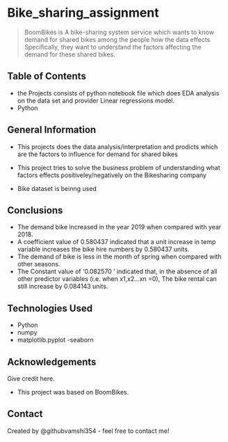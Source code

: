 # Bike_sharing_assignment

> BoomBikes is A bike-sharing system  service which wants to know demand for shared bikes among the people how the data effects  Specifically, they want to understand the factors affecting the demand for these shared bikes.

## Table of Contents
* the Projects consists of python notebook file which does EDA analysis on the data set and provider Linear regressions model.
* Python

## General Information

- This projects does the data analysis/interpretation and prodicts which are the factors to influence for demand for shared bikes 

- This project tries to solve the business problem of understanding what factors effects positiveley/negatively on the Bikesharing company
- Bike dataset is beinng used 

## Conclusions

-  The demand bike increased in the year 2019 when compared with year 2018.
- A coefficient value of 0.580437 indicated that a unit increase in temp variable increases the bike hire numbers by 0.580437 units.
- The demand of bike is less in the month of spring when compared with other seasons.
- The Constant value of ‘0.082570 ’ indicated that, in the absence of all other predictor variables (i.e. when x1,x2...xn =0), The bike rental can still      increase by 0.084143 units.

## Technologies Used
- Python 
- numpy 
- matplotlib.pyplot
-seaborn 

## Acknowledgements
Give credit here.

- This project was based on BoomBikes.

## Contact
Created by @githubvamshi354 - feel free to contact me!
